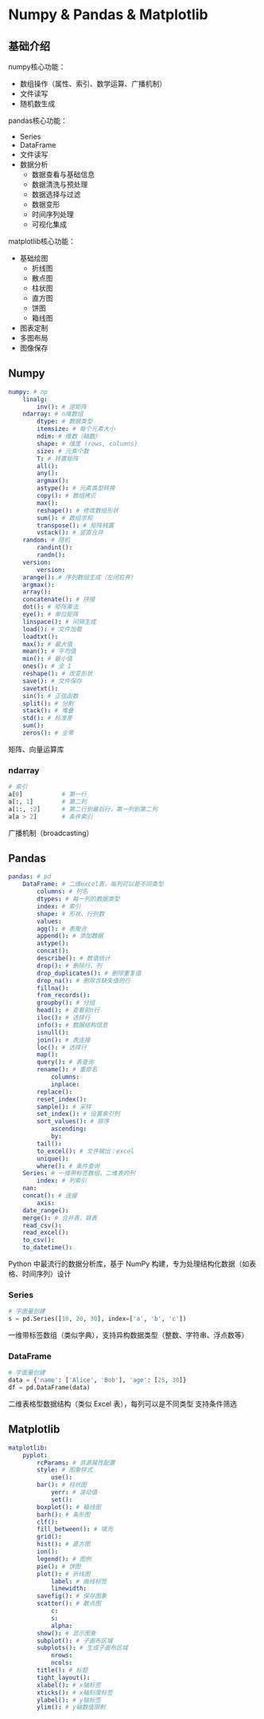 # Numpy & Pandas & Matplotlib


## 基础介绍


numpy核心功能：
- 数组操作（属性、索引、数学运算、广播机制）
- 文件读写
- 随机数生成


pandas核心功能：
- Series
- DataFrame
- 文件读写
- 数据分析
    - 数据查看与基础信息
    - 数据清洗与预处理
    - 数据选择与过滤
    - 数据变形
    - 时间序列处理
    - 可视化集成


matplotlib核心功能：
- 基础绘图
    - 折线图
    - 散点图
    - 柱状图
    - 直方图
    - 饼图
    - 箱线图
- 图表定制
- 多图布局
- 图像保存


## Numpy
```yaml
numpy: # np
    linalg: 
        inv(): # 逆矩阵
    ndarray: # n维数组
        dtype: # 数据类型
        itemsize: # 每个元素大小
        ndim: # 维数（轴数）
        shape: # 维度 (rows, columns)
        size: # 元素个数
        T: # 转置矩阵
        all():
        any():
        argmax():
        astype(): # 元素类型转换
        copy(): # 数组拷贝
        max():
        reshape(): # 修改数组形状
        sum(): # 数组求和
        transpose(): # 矩阵转置
        vstack(): # 竖直合并
    random: # 随机
        randint():
        randn():
    version:
        version:
    arange(): # 序列数组生成（左闭右开）
    argmax():
    array():
    concatenate(): # 拼接
    dot(): # 矩阵乘法
    eye(): # 单位矩阵
    linspace(): # 间隔生成
    load(): # 文件加载
    loadtxt():
    max(): # 最大值
    mean(): # 平均值
    min(): # 最小值
    ones(): # 全 1
    reshape(): # 改变形状
    save(): # 文件保存
    savetxt():
    sin(): # 正弦函数
    split(): # 分割
    stack(): # 堆叠
    std(): # 标准差
    sum():
    zeros(): # 全零
```

矩阵、向量运算库






### ndarray
```python
# 索引
a[0]           # 第一行
a[:, 1]        # 第二列
a[1:, :2]      # 第二行到最后行，第一列到第二列
a[a > 2]       # 条件索引
```


广播机制（broadcasting）



## Pandas
```yaml
pandas: # pd
    DataFrame: # 二维excel表，每列可以是不同类型
        columns: # 列名
        dtypes: # 每一列的数据类型
        index: # 索引
        shape: # 形状、行列数
        values:
        agg(): # 表聚合
        append(): # 添加数据
        astype():
        concat():
        describe(): # 数值统计
        drop(): # 删除行、列
        drop_duplicates(): # 删除重复值
        drop_na(): # 删除含缺失值的行
        fillna():
        from_records():
        groupby(): # 分组
        head(): # 查看前n行
        iloc(): # 选择行
        info(): # 数据结构信息
        isnull():
        join(): # 表连接
        loc(): # 选择行
        map():
        query(): # 表查询
        rename(): # 重命名
            columns:
            inplace:
        replace():
        reset_index():
        sample(): # 采样
        set_index(): # 设置索引列
        sort_values(): # 排序
            ascending:
            by:
        tail():
        to_excel(): # 文件输出：excel
        unique():
        where(): # 条件查询
    Series: # 一维带标签数组，二维表的列
        index: # 列索引
    nan:
    concat(): # 连接
        axis:
    date_range():
    merge(): # 合并表，联表
    read_csv():
    read_excel():
    to_csv():
    to_datetime():
```


Python 中最流行的数据分析库，基于 NumPy 构建，专为处理结构化数据（如表格、时间序列）设计




### Series
```python
# 字面量创建
s = pd.Series([10, 20, 30], index=['a', 'b', 'c'])
```

一维带标签数组（类似字典），支持异构数据类型（整数、字符串、浮点数等）


### DataFrame
```python
# 字面量创建
data = {'name': ['Alice', 'Bob'], 'age': [25, 30]}
df = pd.DataFrame(data)
```

二维表格型数据结构（类似 Excel 表），每列可以是不同类型
支持条件筛选




## Matplotlib
```yaml
matplotlib:
    pyplot:
        rcParams: # 资源属性配置
        style: # 图象样式
            use():
        bar(): # 柱状图
            yerr: # 波动值
            set():
        boxplot(): # 箱线图
        barh(): # 条形图
        clf():
        fill_between(): # 填充
        grid():
        hist(): # 直方图
        ion():
        legend(): # 图例
        pie(): # 饼图
        plot(): # 折线图
            label: # 曲线标签
            linewidth: 
        savefig(): # 保存图象
        scatter(): # 散点图
            c:
            s:
            alpha:
        show(): # 显示图象
        subplot(): # 子画布区域
        subplots(): # 生成子画布区域
            nrows:
            ncols:
        title(): # 标题
        tight_layout():
        xlabel(): # x轴标签
        xticks(): # x轴刻度标签
        ylabel(): # y轴标签
        ylim(): # y轴数值限制
```